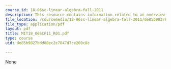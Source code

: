 ```yaml
---
course_id: 18-06sc-linear-algebra-fall-2011
description: This resource contains information related to an overview of key ideas.
file_location: /coursemedia/18-06sc-linear-algebra-fall-2011/de85b9827bdd80ec2c7847d7ce209c8c_MIT18_06SCF11_R01.pdf
file_type: application/pdf
layout: pdf
title: MIT18_06SCF11_R01.pdf
type: course
uid: de85b9827bdd80ec2c7847d7ce209c8c

---
```

None
